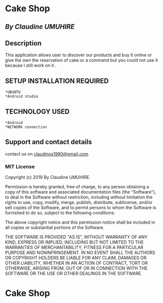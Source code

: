 # Cake Shop

## *By Claudine UMUHIRE*

## Description

This application allows user to discover our products and buy it online or give the own the reservation of cake or a command but you could not use it because I still work on it .

## SETUP INSTALLATION REQUIRED
    *UBUNTU
    *Android studio

 ## TECHNOLOGY USED

    *Android
    *NETWORK connection


## Support and contact details
contact us on claudinos1990@gmail.com.

### MIT License
 Copyright (c) 2019 By Claudine UMUHIRE.

Permission is hereby granted, free of charge, to any person obtaining a copy of this software and associated documentation files (the "Software"), to deal in the Software without restriction, including without limitation the rights to use, copy, modify, merge, publish, distribute, sublicense, and/or sell copies of the Software, and to permit persons to whom the Software is furnished to do so, subject to the following conditions:

The above copyright notice and this permission notice shall be included in all copies or substantial portions of the Software.

THE SOFTWARE IS PROVIDED "AS IS", WITHOUT WARRANTY OF ANY KIND, EXPRESS OR IMPLIED, INCLUDING BUT NOT LIMITED TO THE WARRANTIES OF MERCHANTABILITY, FITNESS FOR A PARTICULAR PURPOSE AND NONINFRINGEMENT. IN NO EVENT SHALL THE AUTHORS OR COPYRIGHT HOLDERS BE LIABLE FOR ANY CLAIM, DAMAGES OR OTHER LIABILITY, WHETHER IN AN ACTION OF CONTRACT, TORT OR OTHERWISE, ARISING FROM, OUT OF OR IN CONNECTION WITH THE SOFTWARE OR THE USE OR OTHER DEALINGS IN THE SOFTWARE.
# Cake Shop

